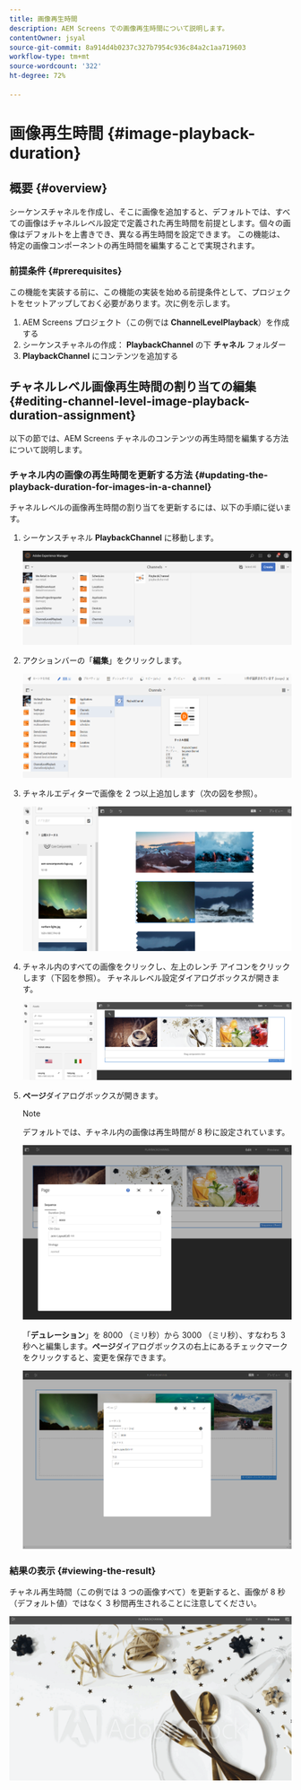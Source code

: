 ```yaml
---
title: 画像再生時間
description: AEM Screens での画像再生時間について説明します。
contentOwner: jsyal
source-git-commit: 8a914d4b0237c327b7954c936c84a2c1aa719603
workflow-type: tm+mt
source-wordcount: '322'
ht-degree: 72%

---
```



# 画像再生時間 {#image-playback-duration}

## 概要 {#overview}

シーケンスチャネルを作成し、そこに画像を追加すると、デフォルトでは、すべての画像はチャネルレベル設定で定義された再生時間を前提とします。個々の画像はデフォルトを上書きでき、異なる再生時間を設定できます。 この機能は、特定の画像コンポーネントの再生時間を編集することで実現されます。

### 前提条件 {#prerequisites}

この機能を実装する前に、この機能の実装を始める前提条件として、プロジェクトをセットアップしておく必要があります。次に例を示します。

1. AEM Screens プロジェクト（この例では **ChannelLevelPlayback**）を作成する
1. シーケンスチャネルの作成： **PlaybackChannel** の下 **チャネル** フォルダー
1. **PlaybackChannel** にコンテンツを追加する

## チャネルレベル画像再生時間の割り当ての編集 {#editing-channel-level-image-playback-duration-assignment}

以下の節では、AEM Screens チャネルのコンテンツの再生時間を編集する方法について説明します。

### チャネル内の画像の再生時間を更新する方法 {#updating-the-playback-duration-for-images-in-a-channel}

チャネルレベルの画像再生時間の割り当てを更新するには、以下の手順に従います。

1. シーケンスチャネル **PlaybackChannel** に移動します。

   ![screen_shot_2019-06-24at62818pm](assets/screen_shot_2019-06-24at62818pm.png)

1. アクションバーの「**編集**」をクリックします。

   ![screen_shot_2019-06-24at70141pm](assets/screen_shot_2019-06-24at70141pm.png)

1. チャネルエディターで画像を 2 つ以上追加します（次の図を参照）。

   ![screen_shot_2019-06-24at90534pm](assets/screen_shot_2019-06-24at90534pm.png)

1. チャネル内のすべての画像をクリックし、左上のレンチ アイコンをクリックします（下図を参照）。 チャネルレベル設定ダイアログボックスが開きます。

   ![screen_shot_2019-06-25at95945am](assets/screen_shot_2019-06-25at95945am.png)

1. **ページ**&#x200B;ダイアログボックスが開きます。

   >[!NOTE]
   >
   >デフォルトでは、チャネル内の画像は再生時間が 8 秒に設定されています。

   ![screen_shot_2019-06-25at100343am](assets/screen_shot_2019-06-25at100343am.png)

   「**デュレーション**」を 8000 （ミリ秒）から 3000 （ミリ秒）、すなわち 3 秒へと編集します。**ページ**&#x200B;ダイアログボックスの右上にあるチェックマークをクリックすると、変更を保存できます。

   ![screen_shot_2019-06-25at101527am](assets/screen_shot_2019-06-25at101527am.png)

### 結果の表示 {#viewing-the-result}

チャネル再生時間（この例では 3 つの画像すべて）を更新すると、画像が 8 秒（デフォルト値）ではなく 3 秒間再生されることに注意してください。

![channel_preview](assets/channel_preview.gif)

